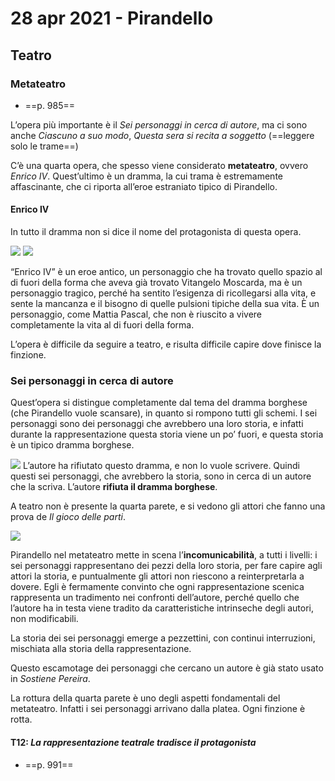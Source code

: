 # 28 apr 2021 - Pirandello
## Teatro
### Metateatro
- ==p. 985==

L’opera più importante è il *Sei personaggi in cerca di autore*, ma ci sono anche *Ciascuno a suo modo*, *Questa sera si recita a soggetto* (==leggere solo le trame==)

C’è una quarta opera, che spesso viene considerato **metateatro**, ovvero *Enrico IV*.
Quest’ultimo è un dramma, la cui trama è estremamente affascinante, che ci riporta all’eroe estraniato tipico di Pirandello.

#### Enrico IV

In tutto il dramma non si dice il nome del protagonista di questa opera.

![](2021%2004%2028%20-%20Pirandello/Foto%2028%20apr%202021,%20131216.jpg)
![](2021%2004%2028%20-%20Pirandello/Foto%2028%20apr%202021,%20131222.jpg)

“Enrico IV” è un eroe antico, un personaggio che ha trovato quello spazio al di fuori della forma che aveva già trovato Vitangelo Moscarda, ma è un personaggio tragico, perché ha sentito l’esigenza di ricollegarsi alla vita, e sente la mancanza e il bisogno di quelle pulsioni tipiche della sua vita.
È un personaggio, come Mattia Pascal, che non è riuscito a vivere completamente la vita al di fuori della forma.

L’opera è difficile da seguire a teatro, e risulta difficile capire dove finisce la finzione.

### Sei personaggi in cerca di autore

Quest’opera si distingue completamente dal tema del dramma borghese (che Pirandello vuole scansare), in quanto si rompono tutti gli schemi.
I sei personaggi sono dei personaggi che avrebbero una loro storia, e infatti durante la rappresentazione questa storia viene un po’ fuori, e questa storia è un tipico dramma borghese.

![](2021%2004%2028%20-%20Pirandello/Foto%2028%20apr%202021,%20131945.jpg)
L’autore ha rifiutato questo dramma, e non lo vuole scrivere. Quindi questi sei personaggi, che avrebbero la storia, sono in cerca di un autore che la scriva. L’autore **rifiuta il dramma borghese**.

A teatro non è presente la quarta parete, e si vedono gli attori che fanno una prova de *Il gioco delle parti*.

![](2021%2004%2028%20-%20Pirandello/Foto%2028%20apr%202021,%20132340.jpg)

Pirandello nel metateatro mette in scena l’**incomunicabilità**, a tutti i livelli: i sei personaggi rappresentano dei pezzi della loro storia, per fare capire agli attori la storia, e puntualmente gli attori non riescono a reinterpretarla a dovere.
Egli è fermamente convinto che ogni rappresentazione scenica rappresenta un tradimento nei confronti dell’autore, perché quello che l’autore ha in testa viene tradito da caratteristiche intrinseche degli autori, non modificabili.

La storia dei sei personaggi emerge a pezzettini, con continui interruzioni, mischiata alla storia della rappresentazione.

Questo escamotage dei personaggi che cercano un autore è già stato usato in *Sostiene Pereira*.

La rottura della quarta parete è uno degli aspetti fondamentali del metateatro. Infatti i sei personaggi arrivano dalla platea. Ogni finzione è rotta.

#### T12: *La rappresentazione teatrale tradisce il protagonista*
- ==p. 991==


